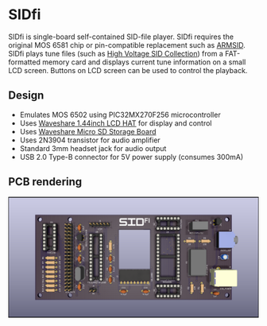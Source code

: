 # SIDfi

SIDfi is single-board self-contained SID-file player. SIDfi requires the original MOS 6581 chip or pin-compatible replacement such as [ARMSID](https://www.nobomi.cz/8bit/armsid/index_en.php). SIDfi plays tune files (such as [High Voltage SID Collection](https://hvsc.c64.org/)) from a FAT-formatted memory card and displays current tune information on a small LCD screen. Buttons on LCD screen can be used to control the playback.

## Design

- Emulates MOS 6502 using PIC32MX270F256 microcontroller
- Uses [Waveshare 1.44inch LCD HAT](https://www.waveshare.com/1.44inch-lcd-hat.htm) for display and control
- Uses [Waveshare Micro SD Storage Board](https://www.waveshare.com/micro-sd-storage-board.htm)
- Uses 2N3904 transistor for audio amplifier
- Standard 3mm headset jack for audio output
- USB 2.0 Type-B connector for 5V power supply (consumes 300mA)

## PCB rendering

![PCB](/hardware/sidfi/sidfi.png)